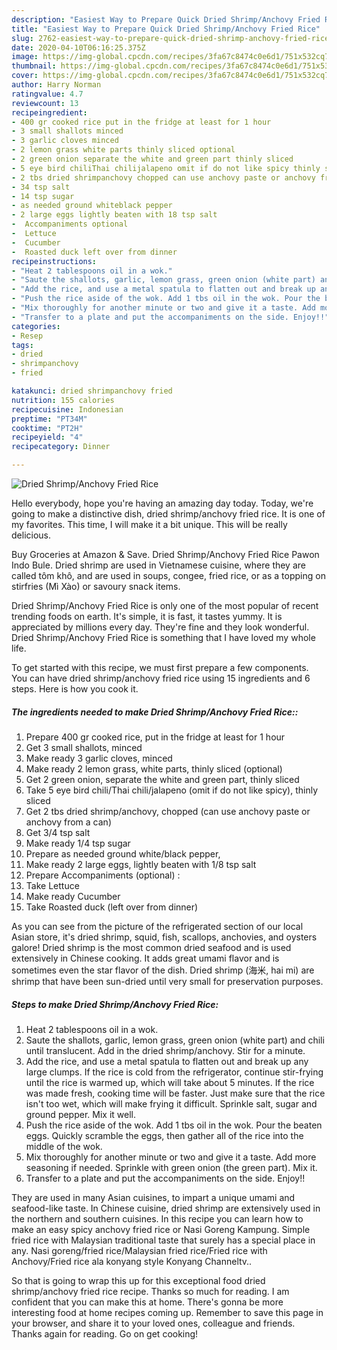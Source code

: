 ```yaml
---
description: "Easiest Way to Prepare Quick Dried Shrimp/Anchovy Fried Rice"
title: "Easiest Way to Prepare Quick Dried Shrimp/Anchovy Fried Rice"
slug: 2762-easiest-way-to-prepare-quick-dried-shrimp-anchovy-fried-rice
date: 2020-04-10T06:16:25.375Z
image: https://img-global.cpcdn.com/recipes/3fa67c8474c0e6d1/751x532cq70/dried-shrimpanchovy-fried-rice-recipe-main-photo.jpg
thumbnail: https://img-global.cpcdn.com/recipes/3fa67c8474c0e6d1/751x532cq70/dried-shrimpanchovy-fried-rice-recipe-main-photo.jpg
cover: https://img-global.cpcdn.com/recipes/3fa67c8474c0e6d1/751x532cq70/dried-shrimpanchovy-fried-rice-recipe-main-photo.jpg
author: Harry Norman
ratingvalue: 4.7
reviewcount: 13
recipeingredient:
- 400 gr cooked rice put in the fridge at least for 1 hour
- 3 small shallots minced
- 3 garlic cloves minced
- 2 lemon grass white parts thinly sliced optional
- 2 green onion separate the white and green part thinly sliced
- 5 eye bird chiliThai chilijalapeno omit if do not like spicy thinly sliced
- 2 tbs dried shrimpanchovy chopped can use anchovy paste or anchovy from a can
- 34 tsp salt
- 14 tsp sugar
- as needed ground whiteblack pepper
- 2 large eggs lightly beaten with 18 tsp salt
-  Accompaniments optional 
-  Lettuce
-  Cucumber
-  Roasted duck left over from dinner
recipeinstructions:
- "Heat 2 tablespoons oil in a wok."
- "Saute the shallots, garlic, lemon grass, green onion (white part) and chili until translucent. Add in the dried shrimp/anchovy. Stir for a minute."
- "Add the rice, and use a metal spatula to flatten out and break up any large clumps. If the rice is cold from the refrigerator, continue stir-frying until the rice is warmed up, which will take about 5 minutes. If the rice was made fresh, cooking time will be faster. Just make sure that the rice isn&#39;t too wet, which will make frying it difficult. Sprinkle salt, sugar and ground pepper. Mix it well."
- "Push the rice aside of the wok. Add 1 tbs oil in the wok. Pour the beaten eggs. Quickly scramble the eggs, then gather all of the rice into the middle of the wok."
- "Mix thoroughly for another minute or two and give it a taste. Add more seasoning if needed. Sprinkle with green onion (the green part). Mix it."
- "Transfer to a plate and put the accompaniments on the side. Enjoy!!"
categories:
- Resep
tags:
- dried
- shrimpanchovy
- fried

katakunci: dried shrimpanchovy fried
nutrition: 155 calories
recipecuisine: Indonesian
preptime: "PT34M"
cooktime: "PT2H"
recipeyield: "4"
recipecategory: Dinner

---
```



![Dried Shrimp/Anchovy Fried Rice](https://img-global.cpcdn.com/recipes/3fa67c8474c0e6d1/751x532cq70/dried-shrimpanchovy-fried-rice-recipe-main-photo.jpg)

Hello everybody, hope you're having an amazing day today. Today, we're going to make a distinctive dish, dried shrimp/anchovy fried rice. It is one of my favorites. This time, I will make it a bit unique. This will be really delicious.

Buy Groceries at Amazon &amp; Save. Dried Shrimp/Anchovy Fried Rice Pawon Indo Bule. Dried shrimp are used in Vietnamese cuisine, where they are called tôm khô, and are used in soups, congee, fried rice, or as a topping on stirfries (Mì Xào) or savoury snack items.

Dried Shrimp/Anchovy Fried Rice is only one of the most popular of recent trending foods on earth. It's simple, it is fast, it tastes yummy. It is appreciated by millions every day. They're fine and they look wonderful. Dried Shrimp/Anchovy Fried Rice is something that I have loved my whole life.


To get started with this recipe, we must first prepare a few components. You can have dried shrimp/anchovy fried rice using 15 ingredients and 6 steps. Here is how you cook it.

##### The ingredients needed to make Dried Shrimp/Anchovy Fried Rice::

1. Prepare 400 gr cooked rice, put in the fridge at least for 1 hour
1. Get 3 small shallots, minced
1. Make ready 3 garlic cloves, minced
1. Make ready 2 lemon grass, white parts, thinly sliced (optional)
1. Get 2 green onion, separate the white and green part, thinly sliced
1. Take 5 eye bird chili/Thai chili/jalapeno (omit if do not like spicy), thinly sliced
1. Get 2 tbs dried shrimp/anchovy, chopped (can use anchovy paste or anchovy from a can)
1. Get 3/4 tsp salt
1. Make ready 1/4 tsp sugar
1. Prepare as needed ground white/black pepper,
1. Make ready 2 large eggs, lightly beaten with 1/8 tsp salt
1. Prepare  Accompaniments (optional) :
1. Take  Lettuce
1. Make ready  Cucumber
1. Take  Roasted duck (left over from dinner)


As you can see from the picture of the refrigerated section of our local Asian store, it&#39;s dried shrimp, squid, fish, scallops, anchovies, and oysters galore! Dried shrimp is the most common dried seafood and is used extensively in Chinese cooking. It adds great umami flavor and is sometimes even the star flavor of the dish. Dried shrimp (海米, hai mi) are shrimp that have been sun-dried until very small for preservation purposes. 

##### Steps to make Dried Shrimp/Anchovy Fried Rice:

1. Heat 2 tablespoons oil in a wok.
1. Saute the shallots, garlic, lemon grass, green onion (white part) and chili until translucent. Add in the dried shrimp/anchovy. Stir for a minute.
1. Add the rice, and use a metal spatula to flatten out and break up any large clumps. If the rice is cold from the refrigerator, continue stir-frying until the rice is warmed up, which will take about 5 minutes. If the rice was made fresh, cooking time will be faster. Just make sure that the rice isn&#39;t too wet, which will make frying it difficult. Sprinkle salt, sugar and ground pepper. Mix it well.
1. Push the rice aside of the wok. Add 1 tbs oil in the wok. Pour the beaten eggs. Quickly scramble the eggs, then gather all of the rice into the middle of the wok.
1. Mix thoroughly for another minute or two and give it a taste. Add more seasoning if needed. Sprinkle with green onion (the green part). Mix it.
1. Transfer to a plate and put the accompaniments on the side. Enjoy!!


They are used in many Asian cuisines, to impart a unique umami and seafood-like taste. In Chinese cuisine, dried shrimp are extensively used in the northern and southern cuisines. In this recipe you can learn how to make an easy spicy anchovy fried rice or Nasi Goreng Kampung. Simple fried rice with Malaysian traditional taste that surely has a special place in any. Nasi goreng/fried rice/Malaysian fried rice/Fried rice with Anchovy/Fried rice ala konyang style Konyang Channeltv.. 

So that is going to wrap this up for this exceptional food dried shrimp/anchovy fried rice recipe. Thanks so much for reading. I am confident that you can make this at home. There's gonna be more interesting food at home recipes coming up. Remember to save this page in your browser, and share it to your loved ones, colleague and friends. Thanks again for reading. Go on get cooking!
